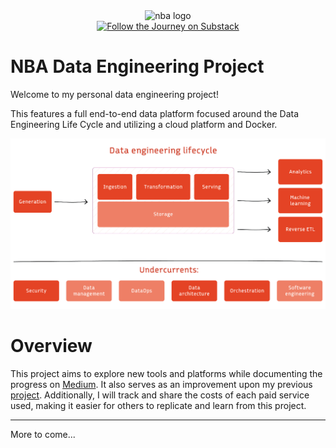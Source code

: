 <div align="center">
    <img height="100" width="100" src="https://cdn.simpleicons.org/nba/red" alt="nba logo"/>
</div>

<div align="center">
    <a href="https://substack.com/@digitalghostdev" target="_blank">
      <img src="https://img.shields.io/badge/Follow_the_Journey-FFF?style=flat-square&logo=substack&logoColor=FF6719&labelColor=black&color=FF6719" alt="Follow the Journey on Substack">
    </a>
</div>

# NBA Data Engineering Project
Welcome to my personal data engineering project!

This features a full end-to-end data platform focused around the Data Engineering Life Cycle
and utilizing a cloud platform and Docker.


![Data engineering life cycle diagram](docs/media/data_engineering_life_cycle.png)

# Overview

This project aims to explore new tools and platforms while documenting the progress on [Medium](https://medium.com/@digitalghost-dev). It also serves as an improvement upon my previous [project](https://github.com/digitalghost-dev/premier-league).
Additionally, I will track and share the costs of each paid service used, making it easier for others to replicate and learn from this project.

---
More to come...
